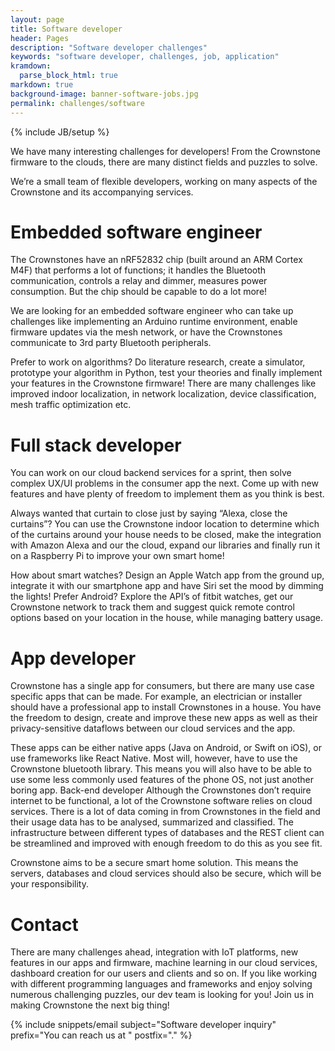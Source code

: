 ```yaml
---
layout: page
title: Software developer
header: Pages
description: "Software developer challenges"
keywords: "software developer, challenges, job, application"
kramdown: 
  parse_block_html: true
markdown: true
background-image: banner-software-jobs.jpg
permalink: challenges/software
---
```

{% include JB/setup %}

We have many interesting challenges for developers! From the Crownstone firmware to the clouds, there are many distinct fields and puzzles to solve. 

We’re a small team of flexible developers, working on many aspects of the Crownstone and its accompanying services. 

# Embedded software engineer

The Crownstones have an nRF52832 chip (built around an ARM Cortex M4F) that performs a lot of functions; it handles the Bluetooth communication, controls a relay and dimmer, measures power consumption. But the chip should be capable to do a lot more!

We are looking for an embedded software engineer who can take up challenges like implementing an Arduino runtime environment, enable firmware updates via the mesh network, or have the Crownstones communicate to 3rd party Bluetooth peripherals.

Prefer to work on algorithms? Do literature research, create a simulator, prototype your algorithm in Python, test your theories and finally implement your features in the Crownstone firmware! There are many challenges like improved indoor localization, in network localization, device classification, mesh traffic optimization etc.


# Full stack developer

You can work on our cloud backend services for a sprint, then solve complex UX/UI problems in the consumer app the next. Come up with new features and have plenty of freedom to implement them as you think is best.

Always wanted that curtain to close just by saying “Alexa, close the curtains”? You can use the Crownstone indoor location to determine which of the curtains around your house needs to be closed, make the integration with Amazon Alexa and our the cloud, expand our libraries and finally run it on a Raspberry Pi to improve your own smart home!

How about smart watches? Design an Apple Watch app from the ground up, integrate it with our smartphone app and have Siri set the mood by dimming the lights! Prefer Android? Explore the API’s of fitbit watches, get our Crownstone network to track them and suggest quick remote control options based on your location in the house, while managing battery usage.

# App developer

Crownstone has a single app for consumers, but there are many use case specific apps that can be made. For example, an electrician or installer should have a professional app to install Crownstones in a house. You have the freedom to design, create and improve these new apps as well as their privacy-sensitive dataflows between our cloud services and the app.

These apps can be either native apps (Java on Android, or Swift on iOS), or use frameworks like React Native. Most will, however, have to use the Crownstone bluetooth library. This means you will also have to be able to use some less commonly used features of the phone OS, not just another boring app.
Back-end developer
Although the Crownstones don’t require internet to be functional, a lot of the Crownstone software relies on cloud services. There is a lot of data coming in from Crownstones in the field and their usage data has to be analysed, summarized and classified. The infrastructure between different types of databases and the REST client can be streamlined and improved with enough freedom to do this as you see fit.

Crownstone aims to be a secure smart home solution. This means the servers, databases and cloud services should also be secure, which will be your responsibility.

# Contact

There are many challenges ahead, integration with IoT platforms, new features in our apps and firmware, machine learning in our cloud services, dashboard creation for our users and clients and so on. If you like working with different programming languages and frameworks and enjoy solving numerous challenging puzzles, our dev team is looking for you! Join us in making Crownstone the next big thing!

{% include snippets/email subject="Software developer inquiry" prefix="You can reach us at " postfix="." %}

